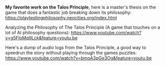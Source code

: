 **My favorite work on the Talos Principle**, here is a master's thesis on the game that does a fantastic job breaking down its philosophy: https://playtestingphilosophy.neocities.org/index.html

Analyzing the Philosophy of The Talos Principle (A game that touches on a lot of AI philosophy questions): https://www.youtube.com/watch?v=g5FloMq9Lck&feature=youtu.be

Here's a dump of audio logs from the Talos Principle, a good way to speedrun the story without playing through the games puzzles: https://www.youtube.com/watch?v=bmqA3pGe3Og&feature=youtu.be
